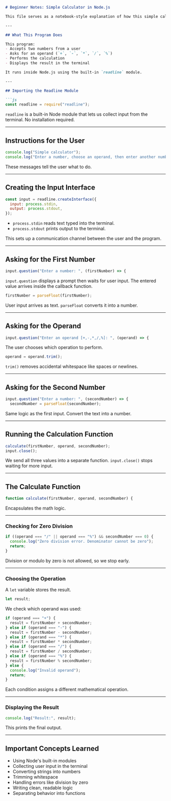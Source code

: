 ````md
# Beginner Notes: Simple Calculator in Node.js

This file serves as a notebook-style explanation of how this simple calculator works. The goal is to help beginners understand each part of the code and why it exists.

---

## What This Program Does

This program:
- Accepts two numbers from a user
- Asks for an operand (`+`, `-`, `*`, `/`, `%`)
- Performs the calculation
- Displays the result in the terminal

It runs inside Node.js using the built-in `readline` module.

---

## Importing the Readline Module

```js
const readline = require("readline");
````

`readline` is a built-in Node module that lets us collect input from the terminal. No installation required.

---

## Instructions for the User

```js
console.log("Simple calculator");
console.log("Enter a number, choose an operand, then enter another number");
```

These messages tell the user what to do.

---

## Creating the Input Interface

```js
const input = readline.createInterface({
  input: process.stdin,
  output: process.stdout,
});
```

* `process.stdin` reads text typed into the terminal.
* `process.stdout` prints output to the terminal.

This sets up a communication channel between the user and the program.

---

## Asking for the First Number

```js
input.question("Enter a number: ", (firstNumber) => {
```

`input.question` displays a prompt then waits for user input. The entered value arrives inside the callback function.

```js
firstNumber = parseFloat(firstNumber);
```

User input arrives as text. `parseFloat` converts it into a number.

---

## Asking for the Operand

```js
input.question("Enter an operand [+,-,*,/,%]: ", (operand) => {
```

The user chooses which operation to perform.

```js
operand = operand.trim();
```

`trim()` removes accidental whitespace like spaces or newlines.

---

## Asking for the Second Number

```js
input.question("Enter a number: ", (secondNumber) => {
  secondNumber = parseFloat(secondNumber);
```

Same logic as the first input. Convert the text into a number.

---

## Running the Calculation Function

```js
calculate(firstNumber, operand, secondNumber);
input.close();
```

We send all three values into a separate function. `input.close()` stops waiting for more input.

---

## The Calculate Function

```js
function calculate(firstNumber, operand, secondNumber) {
```

Encapsulates the math logic.

---

### Checking for Zero Division

```js
if ((operand === "/" || operand === "%") && secondNumber === 0) {
  console.log("Zero division error. Denominator cannot be zero");
  return;
}
```

Division or modulo by zero is not allowed, so we stop early.

---

### Choosing the Operation

A `let` variable stores the result.

```js
let result;
```

We check which operand was used:

```js
if (operand === "+") {
  result = firstNumber + secondNumber;
} else if (operand === "-") {
  result = firstNumber - secondNumber;
} else if (operand === "*") {
  result = firstNumber * secondNumber;
} else if (operand === "/") {
  result = firstNumber / secondNumber;
} else if (operand === "%") {
  result = firstNumber % secondNumber;
} else {
  console.log("Invalid operand");
  return;
}
```

Each condition assigns a different mathematical operation.

---

### Displaying the Result

```js
console.log("Result:", result);
```

This prints the final output.

---

## Important Concepts Learned

* Using Node's built-in modules
* Collecting user input in the terminal
* Converting strings into numbers
* Trimming whitespace
* Handling errors like division by zero
* Writing clean, readable logic
* Separating behavior into functions

